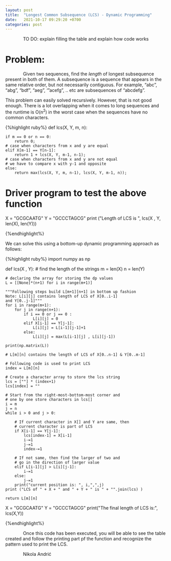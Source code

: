 ```yaml
---
layout: post
title:  "Longest Common Subsequence (LCS) - Dynamic Programming"
date:   2021-10-17 09:29:20 +0700
categories: post
---
```


 &nbsp;&nbsp;&nbsp;&nbsp;&nbsp;&nbsp;&nbsp;&nbsp;&nbsp;&nbsp;&nbsp;&nbsp;&nbsp;
TO DO: explain filling the table and explain how code works

# Problem:

 &nbsp;&nbsp;&nbsp;&nbsp;&nbsp;&nbsp;&nbsp;&nbsp;&nbsp;&nbsp;&nbsp;&nbsp;&nbsp;
 Given two sequences, find the *length* of longest subsequence present in both of them. A subsequence is a sequence that appears in the same relative order, but not necessarily contiguous. For example, “abc”, “abg”, “bdf”, “aeg”, ‘”acefg”, .. etc are subsequences of “abcdefg”. 
 
 This problem can easily solved recursively. However, that is not good enough. There is a lot overlapping when it comes to long sequences and the runtime is O(n<sup>2</sup>) in the worst case when the sequences have no common characters.
 
{%highlight ruby%}
def lcs(X, Y, m, n):
 
    if m == 0 or n == 0:
        return 0;
    # case when characters from x and y are equal
    elif X[m-1] == Y[n-1]:
        return 1 + lcs(X, Y, m-1, n-1);
    # case when characters from x and y are not equal
    # we have to compare x with y-1 and opposite
    else:
        return max(lcs(X, Y, m, n-1), lcs(X, Y, m-1, n));
 
 
# Driver program to test the above function
X = "GCGCAATG"
Y = "GCCCTAGCG"
print ("Length of LCS is ", lcs(X , Y, len(X), len(Y)))

{%endhighlight%}

 We can solve this using a bottom-up dynamic programming approach as follows:

{%highlight ruby%}
import numpy as np

def lcs(X , Y):
    # find the length of the strings
    m = len(X)
    n = len(Y)
 
    # declaring the array for storing the dp values
    L = [[None]*(n+1) for i in range(m+1)]
 
    """Following steps build L[m+1][n+1] in bottom up fashion
    Note: L[i][j] contains length of LCS of X[0..i-1]
    and Y[0..j-1]"""
    for i in range(m+1):
        for j in range(n+1):
            if i == 0 or j == 0 :
                L[i][j] = 0
            elif X[i-1] == Y[j-1]:
                L[i][j] = L[i-1][j-1]+1
            else:
                L[i][j] = max(L[i-1][j] , L[i][j-1])
                
    print(np.matrix(L))
    
    # L[m][n] contains the length of LCS of X[0..n-1] & Y[0..m-1]
    
    # Following code is used to print LCS
    index = L[m][n]
  
    # Create a character array to store the lcs string
    lcs = [""] * (index+1)
    lcs[index] = ""
  
    # Start from the right-most-bottom-most corner and
    # one by one store characters in lcs[]
    i = m
    j = n
    while i > 0 and j > 0:
  
        # If current character in X[] and Y are same, then
        # current character is part of LCS
        if X[i-1] == Y[j-1]:
            lcs[index-1] = X[i-1]
            i-=1
            j-=1
            index-=1
  
        # If not same, then find the larger of two and
        # go in the direction of larger value
        elif L[i-1][j] > L[i][j-1]:
            i-=1
        else:
            j-=1
        print("current position is: ", i,",",j)
    print ("LCS of " + X + " and " + Y + " is " + "".join(lcs) )
  
    return L[m][n]

X = "GCGCAATG"
Y = "GCCCTAGCG"
print("The final length of LCS is:", lcs(X,Y))

{%endhighlight%}

&nbsp;&nbsp;&nbsp;&nbsp;&nbsp;&nbsp;&nbsp;&nbsp;&nbsp;&nbsp;&nbsp;&nbsp;&nbsp;
 Once this code has been executed, you will be able to see the table created and follow the printing part pf the function and recognize the pattern used to print the LCS.

 &nbsp;&nbsp;&nbsp;&nbsp;&nbsp;&nbsp;&nbsp;&nbsp;&nbsp;&nbsp;&nbsp;&nbsp;&nbsp;
 Nikola Andrić

 
